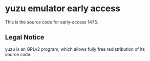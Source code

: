 yuzu emulator early access
=============

This is the source code for early-access 1475.

## Legal Notice

yuzu is an GPLv2 program, which allows fully free redistribution of its source code.